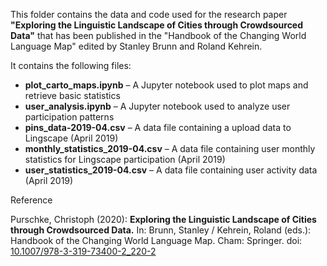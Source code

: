 This folder contains the data and code used for the research paper **"Exploring the Linguistic Landscape of Cities through Crowdsourced Data"** that has been published in the "Handbook of the Changing World Language Map" edited by Stanley Brunn and Roland Kehrein.

It contains the following files:

- **plot_carto_maps.ipynb** – A Jupyter notebook used to plot maps and retrieve basic statistics
- **user_analysis.ipynb** – A Jupyter notebook used to analyze user participation patterns
- **pins_data-2019-04.csv** – A data file containing a upload data to Lingscape (April 2019)
- **monthly_statistics_2019-04.csv** – A data file containing user monthly statistics for Lingscape participation (April 2019)
- **user_statistics_2019-04.csv** – A data file containing user activity data (April 2019)

Reference

Purschke, Christoph (2020): **Exploring the Linguistic Landscape of Cities through Crowdsourced Data.** In: Brunn, Stanley / Kehrein, Roland (eds.): Handbook of the Changing World Language Map. Cham: Springer. doi: [10.1007/978-3-319-73400-2_220-2](https://doi.org/10.1007/978-3-319-73400-2_220-2)
